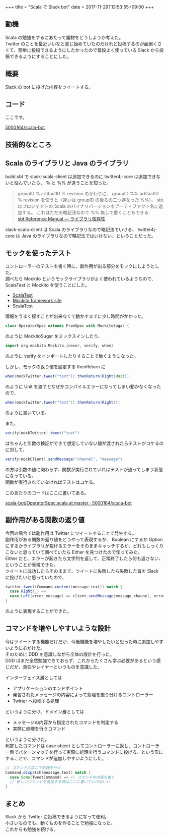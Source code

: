 +++
title = "Scala で Slack bot"
date = 2017-11-29T13:53:55+09:00
+++

## 動機

Scala の勉強をするにあたって題材をどうしようか考えた。  
Twitter のことを最近いいなと感じ始めていたのだけれど投稿するのが面倒くさくて、簡単に投稿できるようにしたかったので普段よく使っている Slack から投稿できるようにすることにした。

## 概要

Slack の bot に投げた内容をツイートする。

## コード

ここです。

[5000164/scala-bot](https://github.com/5000164/scala-bot)

## 技術的なところ

## Scala のライブラリと Java のライブラリ

build.sbt で slack-scala-client は追加できるのに twitter4j-core は追加できないと悩んでいたら、 % と %% が違うことを知った。

> groupID % artifactID % revision のかわりに、 groupID %% artifactID % revision を使うと（違いは groupID の後ろの二つ連なった %%）、 sbt はプロジェクトの Scala のバイナリバージョンをアーティファクト名に追加する。 これはただの略記法なので %% 無しで書くこともできる:  
> [sbt Reference Manual — ライブラリ依存性](http://www.scala-sbt.org/1.x/docs/ja/Library-Dependencies.html)

slack-scala-client は Scala のライブラリなので略記法でいける、 twitter4j-core は Java のライブラリなので略記法ではいけない、ということだった。

## モックを使ったテスト

コントローラーのテストを書く時に、副作用が出る部分をモックにしようとした。  
調べたら Mockito というモックライブラリがよく使われているようなので、 ScalaTest と Mockito を使うことにした。

- [ScalaTest](http://www.scalatest.org/)
- [Mockito framework site](http://site.mockito.org/)
- [ScalaTest](http://www.scalatest.org/user_guide/testing_with_mock_objects)

情報をうまく探すことが出来なくて動かすまでに少し時間がかかった。

```scala
class OperatorSpec extends FreeSpec with MockitoSugar {
```

のように MockitoSugar をミックスインしたり、

```scala
import org.mockito.Mockito.{never, verify, when}
```

のように verify をインポートしたりすることで動くようになった。

しかし、モックの返り値を設定する thenReturn に

```scala
when(mockTwitter.tweet("text")).thenReturn(Right(Unit))
```

のように Unit を渡すとなぜかコンパイルエラーになってしまい動かなくなったので、

```scala
when(mockTwitter.tweet("text")).thenReturn(Right())
```

のように書いている。

また、

```scala
verify(mockTwitter).tweet("text")
```

はちゃんと引数の検証ができて想定していない値が渡されたらテストがコケるのに対して、

```scala
verify(mockClient).sendMessage("channel", "message")
```

の方は引数の値に関わらず、関数が実行されていればテストが通ってしまう状態になっている。  
関数が実行されていなければテストはコケる。

このあたりのコードはここに書いてある。

[scala-bot/OperatorSpec.scala at master · 5000164/scala-bot](https://github.com/5000164/scala-bot/blob/master/src/test/scala/jp/_5000164/scala_bot/interfaces/OperatorSpec.scala)

## 副作用がある関数の返り値

今回の場合では副作用は Twitter にツイートすることで発生する。  
副作用がある関数の返り値をどうやって表現するか、 Boolean にするか Option にするかライブラリが投げるエラーをそのままキャッチするか、どれもしっくりこないと思っていて調べていたら Either を見つけたので使ってみた。  
Either だと、エラーが起きたら文字列を返して、正常終了したら何も返さない、ということが表現できた。  
ツイートに成功したらそのままで、ツイートに失敗したら失敗した旨を Slack に投げたいと思っていたので、

```scala
twitter.tweet(Command.content(message.text)) match {
  case Right(_) =>
  case Left(error_message) => client.sendMessage(message.channel, error_message)
}
```

のように表現することができた。

## コマンドを増やしやすいような設計

今はツイートする機能だけだが、今後機能を増やしたいと思った時に追加しやすいように心がけた。  
そのために DDD を意識しながら全体の設計を行った。  
DDD はまだ全然勉強できておらず、これからたくさん学ぶ必要があるという感じだが、責任やレイヤーというものを意識した。

インターフェイス層としては

- アプリケーションのエンドポイント
- 発言されたメッセージの内容によって処理を振り分けるコントローラー
- Twitter へ投稿する処理

というように分け、ドメイン層としては

- メッセージの内容から指定されたコマンドを判定する
- 実際に処理を行うコマンド

というように分けた。  
判定したコマンドは case object としてコントローラーに返し、コントローラー側でパターンマッチを行って実際に処理を行うコマンドに投げる、という形にすることで、コマンドが追加しやすいようにした。

```scala
// コマンドに応じて処理を行う
Command.dispatch(message.text) match {
  case Some(TweetCommand) => // コマンドの内容を書く
  // 新しいコマンドを追加する時はここに書いていけばいい
}
```

## まとめ

Slack から Twitter に投稿できるようになって便利。  
小さいものでも、動くものを作ることで勉強になった。  
これからも勉強を続ける。
